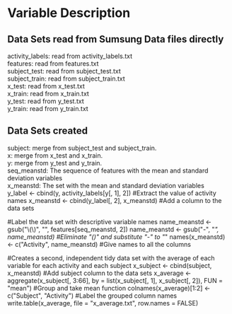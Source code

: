 # Variable Description
## Data Sets read from Sumsung Data files directly
activity_labels: read from activity_labels.txt  
features: read from features.txt  
subject_test: read from subject_test.txt  
subject_train: read from subject_train.txt  
x_test: read from x_test.txt  
x_train: read from x_train.txt  
y_test: read from y_test.txt  
y_train: read from y_train.txt  
## Data Sets created
subject: merge from subject_test and subject_train.  
x: merge from x_test and x_train.  
y: merge from y_test and y_train.  
seq_meanstd: The sequence of features with the mean and standard deviation variables  
x_meanstd: The set with the mean and standard deviation variables  
y_label <- cbind(y, activity_labels[y[, 1], 2]) #Extract the value of activity names
x_meanstd <- cbind(y_label[, 2], x_meanstd) #Add a column to the data sets

#Label the data set with descriptive variable names
name_meanstd <- gsub("\\(\\)", "", features[seq_meanstd, 2]) 
name_meanstd <- gsub("-", "_", name_meanstd) #Eliminate "()" and substitute "-" to "_"
names(x_meanstd) <- c("Activity", name_meanstd) #Give names to all the columns

#Creates a second, independent tidy data set with the average of each variable for each activity and each subject
x_subject <- cbind(subject, x_meanstd) #Add subject column to the data sets
x_average <- aggregate(x_subject[, 3:66], by = list(x_subject[, 1], x_subject[, 2]), FUN = "mean") #Group and take mean function
colnames(x_average)[1:2] <- c("Subject", "Activity") #Label the grouped column names
write.table(x_average, file = "x_average.txt", row.names = FALSE)
